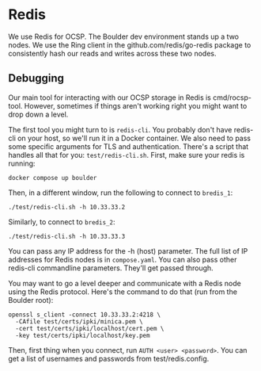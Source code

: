 # Redis

We use Redis for OCSP. The Boulder dev environment stands up a two nodes. We use
the Ring client in the github.com/redis/go-redis package to consistently hash
our reads and writes across these two nodes. 

## Debugging

Our main tool for interacting with our OCSP storage in Redis is cmd/rocsp-tool.
However, sometimes if things aren't working right you might want to drop down a
level.

The first tool you might turn to is `redis-cli`. You probably don't
have redis-cli on your host, so we'll run it in a Docker container. We
also need to pass some specific arguments for TLS and authentication. There's a
script that handles all that for you: `test/redis-cli.sh`. First, make sure your
redis is running:

```shell
docker compose up boulder
```

Then, in a different window, run the following to connect to `bredis_1`:

```shell
./test/redis-cli.sh -h 10.33.33.2
```

Similarly, to connect to `bredis_2`:

```shell
./test/redis-cli.sh -h 10.33.33.3
```

You can pass any IP address for the -h (host) parameter. The full list of IP
addresses for Redis nodes is in `compose.yaml`. You can also pass other
redis-cli commandline parameters. They'll get passed through.

You may want to go a level deeper and communicate with a Redis node using the
Redis protocol. Here's the command to do that (run from the Boulder root):

```shell
openssl s_client -connect 10.33.33.2:4218 \
  -CAfile test/certs/ipki/minica.pem \
  -cert test/certs/ipki/localhost/cert.pem \
  -key test/certs/ipki/localhost/key.pem
```

Then, first thing when you connect, run `AUTH <user> <password>`. You can get a
list of usernames and passwords from test/redis.config.
